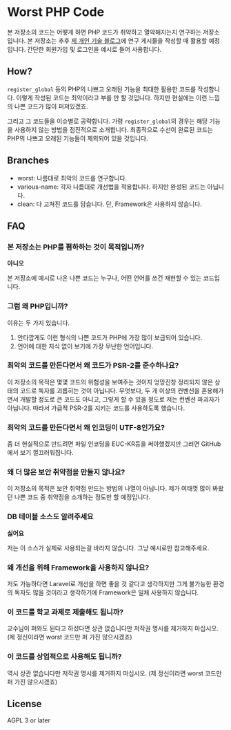 Worst PHP Code
==============

본 저장소의 코드는 어떻게 하면 PHP 코드가 취약하고 열악해지는지 연구하는 저장소입니다.
본 저장소는 추후 [제 개인 기술 블로그](https://item4.github.io/)에 연구 게시물을 작성할 때 활용할 예정입니다.
간단한 회원가입 및 로그인을 예시로 들어 사용합니다.

How?
----
`register_global` 등의 PHP의 나쁘고 오래된 기능을 최대한 활용한 코드를 작성합니다.
이렇게 작성된 코드는 최악이라고 부를 만 할 것입니다.
하지만 현실에는 이런 느낌의 나쁜 코드가 많이 퍼져있겠죠.

그리고 그 코드들을 이슈별로 공략합니다.
가령 `register_global`의 경우는 해당 기능을 사용하지 않는 방법을 점진적으로 소개합니다.
최종적으로 수선이 완료된 코드는 PHP의 나쁘고 오래된 기능들이 제외되어 있을 것입니다.

Branches
--------

* worst: 나름대로 최악의 코드를 연구합니다.
* various-name: 각자 나름대로 개선법을 적용합니다. 하지만 완성된 코드는 아닙니다.
* clean: 다 고쳐진 코드를 담습니다. 단, Framework은 사용하지 않습니다.

FAQ
---

### 본 저장소는 PHP를 폄하하는 것이 목적입니까?

**아니오**

본 저장소에 예시로 나온 나쁜 코드는 누구나, 어떤 언어를 쓰건 재현할 수 있는 코드입니다.


### 그럼 왜 PHP입니까?

이유는 두 가지 있습니다.

1. 안타깝게도 이런 형식의 나쁜 코드가 PHP에 가장 많이 보급되어 있습니다.
2. 언어에 대한 지식 없이 보기에 가장 무난한 언어입니다.


### 최악의 코드를 만든다면서 왜 코드가 PSR-2를 준수하나요?

이 저장소의 목적은 몇몇 코드의 위험성을 보여주는 것이지 엉망진창 정리되지 않은 상태의 코드로 독자를 괴롭히는 것이 아닙니다.
무엇보다, 두 개 이상의 컨벤션을 혼용해가면서 개발할 정도로 큰 코드도 아니고, 그렇게 할 수 있을 정도로 저는 컨벤션 파괴자가 아닙니다.
따라서 가급적 PSR-2를 지키는 코드를 사용하도록 했습니다.


### 최악의 코드를 만든다면서 왜 인코딩이 UTF-8인가요?

좀 더 현실적으로 만드려면 파일 인코딩을 EUC-KR등을 써야했겠지만 그러면 GitHub에서 보기 껄끄러워집니다.


### 왜 더 많은 보안 취약점을 만들지 않나요?

이 저장소의 목적은 보안 취약점 만드는 방법의 나열이 아닙니다.
제가 여태껏 많이 봐왔던 나쁜 코드 중 취약점을 소개하는 정도만 할 예정입니다.


### DB 테이블 소스도 알려주세요

**싫어요**

저는 이 소스가 실제로 사용되는걸 바라지 않습니다.
그냥 예시로만 참고해주세요.


### 왜 개선을 위해 Framework을 사용하지 않나요?

저도 가능하다면 Laravel로 개선을 하면 좋을 것 같다고 생각하지만 그게 불가능한 환경의 독자도 많을 것이라고 생각하기에 Framework은 일체 사용하지 않습니다.


### 이 코드를 학교 과제로 제출해도 됩니까?

교수님이 퍼와도 된다고 하셨다면 상관 없습니다만 저작권 명시를 제거하지 마십시오.
(제 정신이라면 worst 코드만 퍼 가진 않으시겠죠)


### 이 코드를 상업적으로 사용해도 됩니까?

역시 상관 없습니다만 저작권 명시를 제거하지 마십시오.
(제 정신이라면 worst 코드만 퍼 가진 않으시겠죠)


License
-------

AGPL 3 or later
